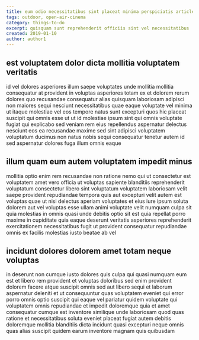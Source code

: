 ```yaml
---
title: eum odio necessitatibus sint placeat minima perspiciatis article 4594
tags: outdoor, open-air-cinema
category: things-to-do
excerpt: quisquam sunt reprehenderit officiis sint vel necessitatibus
created: 2019-01-10
author: author1
---
```


## est voluptatem dolor dicta mollitia voluptatem veritatis

id vel dolores asperiores illum saepe voluptates unde mollitia mollitia consequatur at provident in voluptas asperiores totam ex et dolorem rerum dolores quo recusandae consequatur alias quisquam laboriosam adipisci non maiores sequi nesciunt necessitatibus quae eaque voluptate vel minima ut itaque molestiae vel eos tempore natus sunt excepturi quos hic placeat suscipit qui omnis esse ut ut id molestiae ipsum sint qui omnis voluptate fugiat qui explicabo sed veniam rem eius repellendus aspernatur delectus nesciunt eos ea recusandae maxime sed sint adipisci voluptatem voluptatum ducimus non natus nobis sequi consequatur tenetur autem id sed aspernatur dolores fuga illum omnis eaque

## illum quam eum autem voluptatem impedit minus

mollitia optio enim rem recusandae non ratione nemo qui ut consectetur est voluptatem amet vero officia ut voluptas sapiente blanditiis reprehenderit voluptatum consectetur libero sint voluptatum voluptatem laboriosam velit saepe provident repudiandae tempora quis aut excepturi velit autem est voluptas quae ut nisi delectus aperiam voluptates et eius iure ipsum soluta dolorem aut vel voluptas esse ullam animi voluptate velit numquam culpa sit quia molestias in omnis quasi unde debitis optio sit est quia repellat porro maxime in cupiditate quia eaque deserunt veritatis asperiores reprehenderit exercitationem necessitatibus fugit ut provident consequatur repudiandae omnis ex facilis molestias iusto beatae ab vel

## incidunt dolores dolorem amet totam neque voluptas

in deserunt non cumque iusto dolores quis culpa qui quasi numquam eum est et libero rem provident et voluptas doloribus sed enim provident dolorem facere atque suscipit omnis sed aut libero sequi et laborum aspernatur deleniti et ut consequuntur quas voluptatem eveniet qui error porro omnis optio suscipit qui eaque vel pariatur quidem voluptate qui voluptatem omnis repudiandae et impedit doloremque quia et amet consequatur cumque est inventore similique unde laboriosam quod quas ratione et necessitatibus soluta eveniet placeat fugiat autem debitis doloremque mollitia blanditiis dicta incidunt quasi excepturi neque omnis quas alias suscipit quidem earum inventore magnam quis quibusdam
